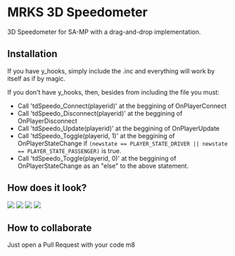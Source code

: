 # MRKS 3D Speedometer
3D Speedometer for SA-MP with a drag-and-drop implementation.

## Installation

If you have y_hooks, simply include the .inc and everything will work by itself as if by magic.

If you don't have y_hooks, then, besides from including the file you must:
- Call 'tdSpeedo_Connect(playerid)' at the beggining of OnPlayerConnect
- Call 'tdSpeedo_Disconnect(playerid)' at the beggining of OnPlayerDisconnect
- Call 'tdSpeedo_Update(playerid)' at the beggining of OnPlayerUpdate
- Call 'tdSpeedo_Toggle(playerid, 1)' at the beggining of OnPlayerStateChange if `(newstate == PLAYER_STATE_DRIVER || newstate == PLAYER_STATE_PASSENGER)` is true.
- Call 'tdSpeedo_Toggle(playerid, 0)' at the beggining of OnPlayerStateChange as an "else" to the above statement.

## How does it look?

![](https://i.imgur.com/x7Ak5d5.png)
![](https://i.imgur.com/3Nu9jjv.png)
![](https://i.imgur.com/2mM29sd.png)
![](https://i.imgur.com/vhqG1Ky.png)

## How to collaborate
Just open a Pull Request with your code m8
